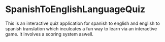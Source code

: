# SpanishToEnglishLanguageQuiz
This is an interactive quiz application for spanish to english and english to spanish translation which inculcates a fun way to learn via an interactive game. It involves a scoring system aswell.
